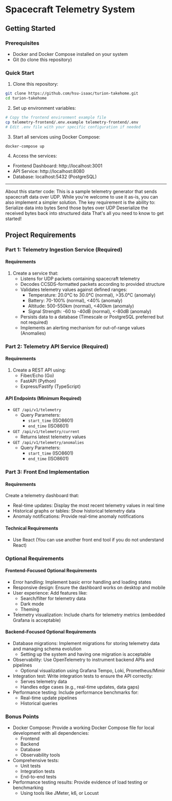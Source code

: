 # Spacecraft Telemetry System

## Getting Started

### Prerequisites

- Docker and Docker Compose installed on your system
- Git (to clone this repository)

### Quick Start

1. Clone this repository:

```bash
git clone https://github.com/hsu-isaac/turion-takehome.git
cd turion-takehome
```

2. Set up environment variables:

```bash
# Copy the frontend environment example file
cp telemetry-frontend/.env.example telemetry-frontend/.env
# Edit .env file with your specific configuration if needed
```

3. Start all services using Docker Compose:

```bash
docker-compose up
```

4. Access the services:

- Frontend Dashboard: http://localhost:3001
- API Service: http://localhost:8080
- Database: localhost:5432 (PostgreSQL)

---

About this starter code:
This is a sample telemetry generator that sends spacecraft data over UDP. While you're
welcome to use it as-is, you can also implement a simpler solution. The key
requirement is the ability to:
Serialize data into bytes
Send those bytes over UDP
Deserialize the received bytes back into structured data
That's all you need to know to get started!

## Project Requirements

### Part 1: Telemetry Ingestion Service (Required)

#### Requirements

1. Create a service that:
   - Listens for UDP packets containing spacecraft telemetry
   - Decodes CCSDS-formatted packets according to provided structure
   - Validates telemetry values against defined ranges:
     - Temperature: 20.0°C to 30.0°C (normal), >35.0°C (anomaly)
     - Battery: 70-100% (normal), <40% (anomaly)
     - Altitude: 500-550km (normal), <400km (anomaly)
     - Signal Strength: -60 to -40dB (normal), <-80dB (anomaly)
   - Persists data to a database (Timescale or PostgreSQL preferred but not required)
   - Implements an alerting mechanism for out-of-range values (Anomalies)

### Part 2: Telemetry API Service (Required)

#### Requirements

1. Create a REST API using:
   - Fiber/Echo (Go)
   - FastAPI (Python)
   - Express/Fastify (TypeScript)

#### API Endpoints (Minimum Required)

- `GET /api/v1/telemetry`
  - Query Parameters:
    - `start_time` (ISO8601)
    - `end_time` (ISO8601)
- `GET /api/v1/telemetry/current`
  - Returns latest telemetry values
- `GET /api/v1/telemetry/anomalies`
  - Query Parameters:
    - `start_time` (ISO8601)
    - `end_time` (ISO8601)

### Part 3: Front End Implementation

#### Requirements

Create a telemetry dashboard that:

- Real-time updates: Display the most recent telemetry values in real time
- Historical graphs or tables: Show historical telemetry data
- Anomaly notifications: Provide real-time anomaly notifications

#### Technical Requirements

- Use React (You can use another front end tool if you do not understand React)

### Optional Requirements

#### Frontend-Focused Optional Requirements

- Error handling: Implement basic error handling and loading states
- Responsive design: Ensure the dashboard works on desktop and mobile
- User experience: Add features like:
  - Search/filter for telemetry data
  - Dark mode
  - Theming
- Telemetry visualization: Include charts for telemetry metrics (embedded Grafana is acceptable)

#### Backend-Focused Optional Requirements

- Database migrations: Implement migrations for storing telemetry data and managing schema evolution
  - Setting up the system and having one migration is acceptable
- Observability: Use OpenTelemetry to instrument backend APIs and pipelines
  - Optional visualization using Grafana Tempo, Loki, Prometheus/Mimir
- Integration test: Write integration tests to ensure the API correctly:
  - Serves telemetry data
  - Handles edge cases (e.g., real-time updates, data gaps)
- Performance testing: Include performance benchmarks for:
  - Real-time update pipelines
  - Historical queries

### Bonus Points

- Docker Compose: Provide a working Docker Compose file for local development with all dependencies:
  - Frontend
  - Backend
  - Database
  - Observability tools
- Comprehensive tests:
  - Unit tests
  - Integration tests
  - End-to-end tests
- Performance testing results: Provide evidence of load testing or benchmarking
  - Using tools like JMeter, k6, or Locust

